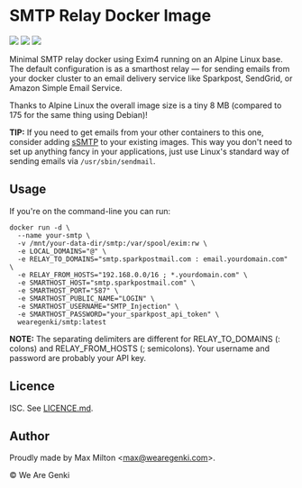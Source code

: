# SMTP Relay Docker Image

[![](https://badge.imagelayers.io/wearegenki/smtp.svg)](https://imagelayers.io/?images=wearegenki/smtp:latest 'Get your own badge on imagelayers.io') [![](https://images.microbadger.com/badges/version/wearegenki/smtp.svg)](http://microbadger.com/images/wearegenki/smtp "Get your own version badge on microbadger.com") [![](https://images.microbadger.com/badges/commit/wearegenki/smtp.svg)](http://microbadger.com/images/wearegenki/smtp "Get your own commit badge on microbadger.com")

Minimal SMTP relay docker using Exim4 running on an Alpine Linux base. The default configuration is as a smarthost relay — for sending emails from your docker cluster to an email delivery service like Sparkpost, SendGrid, or Amazon Simple Email Service.

Thanks to Alpine Linux the overall image size is a tiny 8 MB (compared to 175 for the same thing using Debian)!

**TIP:** If you need to get emails from your other containers to this one, consider adding [sSMTP](https://wiki.debian.org/sSMTP) to your existing images. This way you don't need to set up anything fancy in your applications, just use Linux's standard way of sending emails via `/usr/sbin/sendmail`.

## Usage

If you're on the command-line you can run:

```
docker run -d \
  --name your-smtp \
  -v /mnt/your-data-dir/smtp:/var/spool/exim:rw \
  -e LOCAL_DOMAINS="@" \
  -e RELAY_TO_DOMAINS="smtp.sparkpostmail.com : email.yourdomain.com" \
  -e RELAY_FROM_HOSTS="192.168.0.0/16 ; *.yourdomain.com" \
  -e SMARTHOST_HOST="smtp.sparkpostmail.com" \
  -e SMARTHOST_PORT="587" \
  -e SMARTHOST_PUBLIC_NAME="LOGIN" \
  -e SMARTHOST_USERNAME="SMTP_Injection" \
  -e SMARTHOST_PASSWORD="your_sparkpost_api_token" \
  wearegenki/smtp:latest
```

**NOTE:** The separating delimiters are different for RELAY_TO_DOMAINS (: colons) and RELAY_FROM_HOSTS (; semicolons). Your username and password are probably your API key.

## Licence

ISC. See [LICENCE.md](https://github.com/WeAreGenki/docker-smtp/blob/master/LICENCE.md).

## Author

Proudly made by Max Milton &lt;<max@wearegenki.com>&gt;.

&copy; We Are Genki
